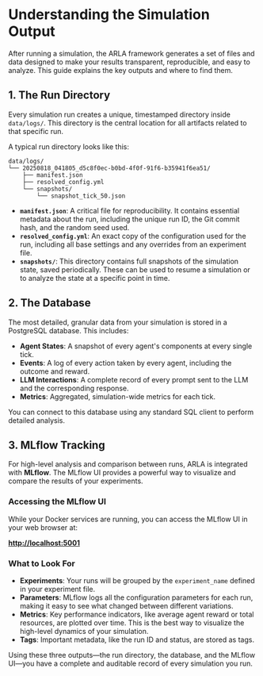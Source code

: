 # Understanding the Simulation Output

After running a simulation, the ARLA framework generates a set of files and data designed to make your results transparent, reproducible, and easy to analyze. This guide explains the key outputs and where to find them.

## 1. The Run Directory

Every simulation run creates a unique, timestamped directory inside `data/logs/`. This directory is the central location for all artifacts related to that specific run.

A typical run directory looks like this:

```
data/logs/
└── 20250818_041805_d5c8f0ec-b0bd-4f0f-91f6-b35941f6ea51/
    ├── manifest.json
    ├── resolved_config.yml
    └── snapshots/
        └── snapshot_tick_50.json
```

- **`manifest.json`**: A critical file for reproducibility. It contains essential metadata about the run, including the unique run ID, the Git commit hash, and the random seed used.
- **`resolved_config.yml`**: An exact copy of the configuration used for the run, including all base settings and any overrides from an experiment file.
- **`snapshots/`**: This directory contains full snapshots of the simulation state, saved periodically. These can be used to resume a simulation or to analyze the state at a specific point in time.

## 2. The Database

The most detailed, granular data from your simulation is stored in a PostgreSQL database. This includes:

- **Agent States**: A snapshot of every agent's components at every single tick.
- **Events**: A log of every action taken by every agent, including the outcome and reward.
- **LLM Interactions**: A complete record of every prompt sent to the LLM and the corresponding response.
- **Metrics**: Aggregated, simulation-wide metrics for each tick.

You can connect to this database using any standard SQL client to perform detailed analysis.

## 3. MLflow Tracking

For high-level analysis and comparison between runs, ARLA is integrated with **MLflow**. The MLflow UI provides a powerful way to visualize and compare the results of your experiments.

### Accessing the MLflow UI

While your Docker services are running, you can access the MLflow UI in your web browser at:

[**http://localhost:5001**](http://localhost:5001)

### What to Look For

- **Experiments**: Your runs will be grouped by the `experiment_name` defined in your experiment file.
- **Parameters**: MLflow logs all the configuration parameters for each run, making it easy to see what changed between different variations.
- **Metrics**: Key performance indicators, like average agent reward or total resources, are plotted over time. This is the best way to visualize the high-level dynamics of your simulation.
- **Tags**: Important metadata, like the run ID and status, are stored as tags.

Using these three outputs—the run directory, the database, and the MLflow UI—you have a complete and auditable record of every simulation you run.
